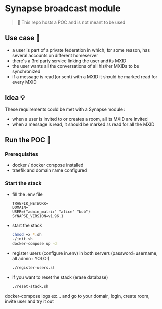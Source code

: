 # Synapse broadcast module

> 🚧 This repo hosts a POC and is not meant to be used

## Use case 📖

- a user is part of a private federation in which, for some reason, has several accounts on different homeserver
- there's a 3rd party service linking the user and its MXID
- the user wants all the conversations of all his/her MXIDs to be synchronized
- if a message is read (or sent) with a MXID it should be marked read for every MXID

## Idea 💡

These requirements could be met with a Synapse module :

- when a user is invited to or creates a room, all its MXID are invited
- when a message is read, it should be marked as read for all the MXID

## Run the POC 🚜

### Prerequisites

- docker / docker compose installed
- traefik and domain name configured

### Start the stack

- fill the .env file

  ```.env
  TRAEFIK_NETWORK=
  DOMAIN=
  USER=("admin_matrix" "alice" "bob")
  SYNAPSE_VERSION=v1.96.1
  ```

- start the stack
  
  ```bash
  chmod +x *.sh  
  ./init.sh
  docker-compose up -d
  ```

- register users (configure in.env) in both servers (password=username, all admin : YOLO!)

  ```bash
  ./register-users.sh
  ```

- if you want to reset the stack (erase database)

  ```bash
  ./reset-stack.sh
  ```

docker-compose logs etc... and go to your domain, login, create room, invite user and try it out!
